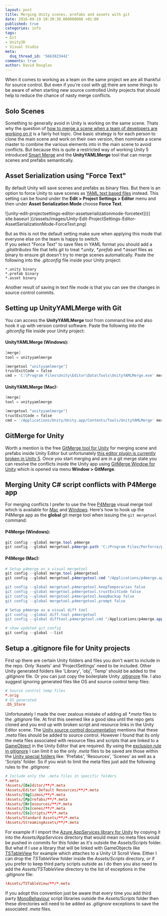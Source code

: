 ```yaml
---
layout: post
title: Merging Unity scenes, prefabs and assets with git
date: 2016-09-19 10:30:38.000000000 +01:00
published: true
categories: info
tags:
- Git
- Unity3D
- Visual Studio
meta:
  dsq_thread_id: '5663023442'
comments: true
author: David Douglas
---
```

When it comes to working as a team on the same project we are all thankful for source control. But even if you're cool with [git](https://git-scm.com/) there are some things to be aware of when starting new source controlled Unity projects that should help to reduce the chance of nasty merge conflicts.

## Solo Scenes

Something to generally avoid in Unity is working on the same scene. Thats why the question of [how to merge a scene when a team of developers are working on it](http://forum.unity3d.com/threads/how-do-several-people-work-inside-the-same-scene-and-resolve-merging-conflicts-under-git.291468/) is a fairly hot topic. One basic strategy is for each person to clone the main scene and work on their own version, then nominate a scene master to combine the various elements into in the main scene to avoid conflicts. But because this is quite a restricted way of working Unity 5 introduced [Smart Merge](https://docs.unity3d.com/Manual/SmartMerge.html) and the **UnityYAMLMerge** tool that can merge scenes and prefabs semantically.

## Asset Serialization using "Force Text"

By default Unity will save scenes and prefabs as binary files. But there is an option to force Unity to save scenes as [YAML text based files](https://docs.unity3d.com/Manual/TextSceneFormat.html) instead. This setting can be found under the **Edit \> Project Settings \> Editor** menu and then under **Asset Serialization Mode** choose **Force Text**.

 ![unity-edit-projectsettings-editor-assetserializationmode-forcetext]({{ site.baseurl }}/assets/images/Unity-Edit-ProjectSettings-Editor-AssetSerializationMode-ForceText.png)

But as this is not the default setting make sure when applying this mode that everyone else on the team is happy to switch.  
If you select "Force Text" to save files in YAML format you should add a _.gitattributes_ file that tells git to treat _\*.unity_, _\*.prefab_ and _\*.asset_ files as binary to ensure git doesn't try to merge scenes automatically. Paste the following into the _.gitconfig_ file inside your Unity project:

```
*.unity binary
*.prefab binary
*.asset binary
```

Another result of saving in text file mode is that you can see the changes in source control commits.

## Setting up UnityYAMLMerge with Git

You can access the **UnityYAMLMerge** tool from command line and also hook it up with version control software. Paste the following into the _.gitconfig_ file inside your Unity project:

#### UnityYAMLMerge (Windows):

```powershell
[merge]
tool = unityyamlmerge

[mergetool "unityyamlmerge"]
trustExitCode = false
cmd = 'C:\Program Files\Unity\Editor\Data\Tools\UnityYAMLMerge.exe' merge -p "$BASE" "$REMOTE" "$LOCAL" "$MERGED"
```

#### UnityYAMLMerge (Mac):

```powershell
[merge]
tool = unityyamlmerge

[mergetool "unityyamlmerge"]
trustExitCode = false
cmd = '/Applications/Unity/Unity.app/Contents/Tools/UnityYAMLMerge' merge -p "$BASE" "$REMOTE" "$LOCAL" "$MERGED"
```

## GitMerge for Unity

Worth a mention is the free [GitMerge tool for Unity](https://flashg.github.io/GitMerge-for-Unity/) for merging scene and prefabs inside Unity Editor but unfortunately [this editor plugin is currently broken in Unity 5](https://github.com/FlaShG/GitMerge-for-Unity/issues/17). Once you start merging and are in a git merge state you can resolve the conflicts inside the Unity app using [GitMerge Window for Unity](https://flashg.github.io/GitMerge-for-Unity/#instructions-start) which is opened via menu **Window \> GitMerge**.

## Merging Unity C# script conflicts with P4Merge app

For merging conflicts I prefer to use the free [P4Merge](https://www.perforce.com/product/components/perforce-visual-merge-and-diff-tools) visual merge tool which is available for [Mac](https://www.perforce.com/downloads/register/helix?return_url=http://www.perforce.com/downloads/perforce/r15.2/bin.macosx107x86_64/P4V.dmg&platform_family=MACINTOSH&platform=OS%20X%2010.8%2B%20%28x64%29&version=2015.2/1312139&product_selected=Perforce&edition_selected=helix&product_name=Helix%20P4V:%20:%20Visual%20Client&prod_num=9) and [Windows](https://www.perforce.com/downloads/register/helix?return_url=http://www.perforce.com/downloads/perforce/r15.2/bin.ntx64/p4vinst64.exe&platform_family=WINDOWS&platform=Windows%20%28x64%29&version=2015.2/1312139&product_selected=Perforce&edition_selected=helix&product_name=Helix%20P4V:%20:%20Visual%20Client&prod_num=9). Here's how to hook up the P4Merge app as the **global** git merge tool when issuing the `git mergetool` command:

#### P4Merge (Windows):

```powershell
git config --global merge.tool p4merge
git config --global mergetool.p4merge.path 'C:/Program Files/Perforce/p4merge.exe'
```

#### P4Merge (Mac):

```powershell
# Setup p4merge as a visual mergetool
git config --global merge.tool p4mergetool
git config --global mergetool.p4mergetool.cmd "/Applications/p4merge.app/Contents/MacOS/p4merge \"$BASE\" \"$LOCAL\" \"$REMOTE\" \"$MERGED\"

git config --global mergetool.p4mergetool.keepTemporaries false
git config --global mergetool.p4mergetool.trustExitCode false
git config --global mergetool.p4mergetool.keepBackup false
git config --global mergetool.p4mergetool.prompt false

# Setup p4merge as a visual diff tool
git config --global diff.tool p4mergetool
git config --global difftool.p4mergetool.cmd "/Applications/p4merge.app/Contents/Resources/launchp4merge \"$LOCAL\" \"$REMOTE\"

# show updated git config
git config --global --list
```

## Setup a .gitignore file for Unity projects

First up there are certain Unity folders and files you don't want to include in the repo. Only 'Assets' and 'ProjectSettings' need to be included. Other Unity generated folders like 'Library', 'obj', 'Temp' should be added to the _.gitignore_ file. Or you can just copy the boilerplate Unity [.gitignore](https://www.gitignore.io/api/unity) file. I also suggest ignoring generated files like OS and source control temp files:

```conf
# Source control temp files
*.orig
# OS generated
.DS_Store
```

Unfortunately I made the over zealous mistake of adding all _\*.meta_ files to the _.gitignore_ file. At first this seemed like a good idea until the repo gets cloned and you end up with broken script and resource links in the Unity Editor scene. The [Unity source control documentation](https://docs.unity3d.com/Manual/ExternalVersionControlSystemSupport.html) mentions that these _.meta_ files should be added to source control. However I found that its only the meta files associated with resource files and scripts that are linked to a [GameObject](https://docs.unity3d.com/ScriptReference/GameObject.html) in the Unity Editor that are required. By using the [exclusion rule in gitignore](https://git-scm.com/docs/gitignore) I can limit it so the only _.meta_ files to be saved are those within the [Unity special folders](https://docs.unity3d.com/Manual/SpecialFolders.html) like: 'Prefabs', 'Resources', 'Scenes' as well as a 'Scripts' folder. So if you wish to limit the meta files just add the following rules to the _.gitignore_:

```conf
# Include only the .meta files in specific folders
*.meta
!Assets/[Ee]ditor/**/*.meta
!Assets/Editor Default Resources/**/*.meta
!Assets/[Gg]izmos/**/*.meta
!Assets/[Pp]refabs/**/*.meta
!Assets/[Rr]esources/**/*.meta
!Assets/[Ss]cenes/**/*.meta
!Assets/[Ss]cripts/**/*.meta
!Assets/Standard Assets/**/*.meta
!Assets/StreamingAssets/**/*.meta
```

For example if I import the [Azure AppServices library for Unity](https://github.com/Unity3dAzure/AppServices) by copying it into the _Assets/AppServices_ directory that would mean no meta files would be pushed in commits for this folder as it's outside the _Assets/Scripts_ folder. But what if I use a library that will be linked with GameObjects like [TSTableView](https://bitbucket.org/tacticsoft/tstableview) for example which attaches to a Unity UI Scroll View. Either I can drop the _TSTableView_ folder inside the _Assets/Scripts_ directory, or if you prefer to keep third party scripts outside as I do then you also need to add the _Assets/TSTableView_ directory to the list of exceptions in the _.gitignore_ file:

```conf
!Assets/TSTableView/**/*.meta
```

If you adopt this convention just be aware that every time you add third party [MonoBehaviour](https://docs.unity3d.com/ScriptReference/MonoBehaviour.html) script libraries outside the _Assets/Scripts_ folder then these directories will need to be added as _.gitignore_ exceptions to save the associated _.meta_ files.


